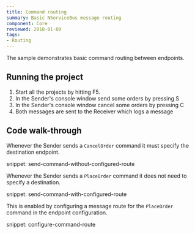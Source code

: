 ```yaml
---
title: Command routing
summary: Basic NServiceBus message routing
component: Core
reviewed: 2018-01-09
tags:
- Routing
---
```


The sample demonstrates basic command routing between endpoints.


## Running the project

1. Start all the projects by hitting F5.
1. In the Sender's console window send some orders by pressing S
1. In the Sender's console window cancel some orders by pressing C
1. Both messages are sent to the Receiver which logs a message


## Code walk-through

Whenever the Sender sends a `CancelOrder` command it must specify the destination endpoint.

snippet: send-command-without-configured-route

Whenever the Sender sends a `PlaceOrder` command it does not need to specify a destination.

snippet: send-command-with-configured-route

This is enabled by configuring a message route for the `PlaceOrder` command in the endpoint configuration.

snippet: configure-command-route
